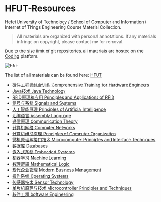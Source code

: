 # HFUT-Resources

Hefei University of Technology / School of Computer and Information / Internet of Things Engineering Course Material Collection.

> All materials are organized with personal annotations. If any materials infringe on copyright, please contact me for removal.

Due to the size limit of git repositories, all materials are hosted on the [Coding](https://bareth.coding.net/p/hfut/repos) platform.

![hfut](https://gitee.com/bareth/images2/raw/master//img/hfut.png) 

The list of all materials can be found here: [HFUT](https://bareth.coding.net/p/hfut/repos)

+ [硬件工程师综合训练 Comprehensive Training for Hardware Engineers](https://bareth.coding.net/p/hfut/d/Comprehensive-training-for-hardware-engineers/git) 
+ [Java技术 Java Technology](https://bareth.coding.net/p/hfut/d/Java-technology/git) 
+ [RFID原理和应用 Principles and Applications of RFID](https://bareth.coding.net/p/hfut/d/RFID-principle-and-application/git) 
+ [信号与系统 Signals and Systems](https://bareth.coding.net/p/hfut/d/Signals-and-Systems/git) 
+ [人工智能原理 Principles of Artificial Intelligence](https://bareth.coding.net/p/hfut/d/artificial-intelligence/git) 
+ [汇编语言 Assembly Language](https://bareth.coding.net/p/hfut/d/assembly-language/git) 
+ [通信原理 Communication Theory](https://bareth.coding.net/p/hfut/d/communication-theory/git) 
+ [计算机网络 Computer Networks](https://bareth.coding.net/p/hfut/d/computer-networks/git) 
+ [计算机组成原理 Principles of Computer Organization](https://bareth.coding.net/p/hfut/d/computer-organization/git) 
+ [微机原理与接口技术 Microcomputer Principles and Interface Techniques](https://bareth.coding.net/p/hfut/d/computer-principles-and-interface-techniques/git) 
+ [数据库 Databases](https://bareth.coding.net/p/hfut/d/database/git) 
+ [嵌入式系统 Embedded Systems](https://bareth.coding.net/p/hfut/d/embedded-system/git) 
+ [机器学习 Machine Learning](https://bareth.coding.net/p/hfut/d/machine-learning/git) 
+ [数理逻辑 Mathematical Logic](https://bareth.coding.net/p/hfut/d/mathematical-logic/git) 
+ [现代企业管理 Modern Business Management](https://bareth.coding.net/p/hfut/d/modern-business-management/git) 
+ [操作系统 Operating Systems](https://bareth.coding.net/p/hfut/d/operating-system/git) 
+ [传感器技术 Sensor Technology](https://bareth.coding.net/p/hfut/d/sensor-technology/git) 
+ [单片机原理与技术 Microcontroller Principles and Techniques](https://bareth.coding.net/p/hfut/d/singlechip/git) 
+ [软件工程 Software Engineering](https://bareth.coding.net/p/hfut/d/software-engineering/git) 
